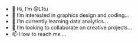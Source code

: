 - 👋 Hi, I’m @L1tu
- 👀 I’m interested in graphics design and coding...
- 🌱 I’m currently learning data analytics...
- 💞️ I’m looking to collaborate on creative projects...
- 📫 How to reach me ...

<!---
L1tu/L1tu is a ✨ special ✨ repository because its `README.md` (this file) appears on your GitHub profile.
You can click the Preview link to take a look at your changes.
--->
